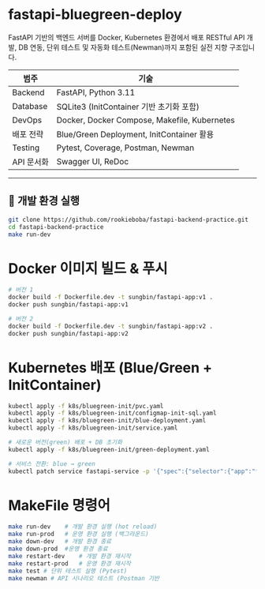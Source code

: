 # fastapi-bluegreen-deploy

FastAPI 기반의 백엔드 서버를 Docker, Kubernetes 환경에서 배포
RESTful API 개발, DB 연동, 단위 테스트 및 자동화 테스트(Newman)까지 포함된 실전 지향 구조입니다.

| 범주         | 기술                                           |
|--------------|------------------------------------------------|
| Backend      | FastAPI, Python 3.11                           |
| Database     | SQLite3 (InitContainer 기반 초기화 포함)       |
| DevOps       | Docker, Docker Compose, Makefile, Kubernetes   |
| 배포 전략    | Blue/Green Deployment, InitContainer 활용       |
| Testing      | Pytest, Coverage, Postman, Newman              |
| API 문서화   | Swagger UI, ReDoc                              |

---

## 🚀 개발 환경 실행
```bash
git clone https://github.com/rookieboba/fastapi-backend-practice.git
cd fastapi-backend-practice
make run-dev
```

#  Docker 이미지 빌드 & 푸시
```bash
# 버전 1
docker build -f Dockerfile.dev -t sungbin/fastapi-app:v1 .
docker push sungbin/fastapi-app:v1

# 버전 2
docker build -f Dockerfile.dev -t sungbin/fastapi-app:v2 .
docker push sungbin/fastapi-app:v2
```

# Kubernetes 배포 (Blue/Green + InitContainer)
``` bash
kubectl apply -f k8s/bluegreen-init/pvc.yaml
kubectl apply -f k8s/bluegreen-init/configmap-init-sql.yaml
kubectl apply -f k8s/bluegreen-init/blue-deployment.yaml
kubectl apply -f k8s/bluegreen-init/service.yaml

# 새로운 버전(green) 배포 + DB 초기화
kubectl apply -f k8s/bluegreen-init/green-deployment.yaml

# 서비스 전환: blue → green
kubectl patch service fastapi-service -p '{"spec":{"selector":{"app":"fastapi","version":"green"}}}'
```


# MakeFile 명령어
```bash
make run-dev	# 개발 환경 실행 (hot reload)
make run-prod	# 운영 환경 실행 (백그라운드)
make down-dev	# 개발 환경 종료
make down-prod	#운영 환경 종료
make restart-dev	# 개발 환경 재시작
make restart-prod	# 운영 환경 재시작
make test #	단위 테스트 실행 (Pytest)
make newman	# API 시나리오 테스트 (Postman 기반
```
